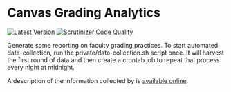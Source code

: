 # Canvas Grading Analytics

[![Latest Version](https://img.shields.io/packagist/v/smtech/grading-analytics.svg)](https://packagist.org/packages/smtech/grading-analytics)
[![Scrutinizer Code Quality](https://scrutinizer-ci.com/g/smtech/grading-analytics/badges/quality-score.png?b=master)](https://scrutinizer-ci.com/g/smtech/grading-analytics/?branch=master)

Generate some reporting on faculty grading practices. To start automated data-collection, run the private/data-collection.sh script once. It will harvest the first round of data and then create a crontab job to repeat that process every night at midnight.

A description of the information collected by is [available online](https://smtech.github.io/grading-analytics/definitions.html).
